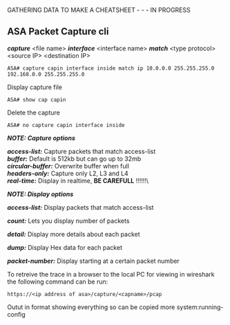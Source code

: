 
GATHERING DATA TO MAKE A CHEATSHEET - - - IN PROGRESS


## ASA Packet Capture cli ##

***capture*** \<file name\> ***interface*** \<interface name\> ***match*** \<type protocol\> \<source IP\> \<destination IP\>
```
ASA# capture capin interface inside match ip 10.0.0.0 255.255.255.0 192.168.0.0 255.255.255.0
```
Display capture file
```
ASA# show cap capin
```
Delete the capture
```
ASA# no capture capin interface inside
```

***NOTE: Capture options***

***access-list:*** Capture packets that match access-list\
***buffer:*** Default is 512kb but can go up to 32mb\
***circular-buffer:*** Overwrite buffer when full\
***headers-only:*** Capture only L2, L3 and L4\
***real-time:*** Display in realtime, **BE CAREFULL** !!!!!!\


***NOTE: Display options***

***access-list:*** Display packets that match access-list

***count:*** Lets you display number of packets

***detail:*** Display more details about each packet

***dump:*** Display Hex data for each packet

***packet-number:*** Display starting at a certain packet number


To retreive the trace in a browser to the local PC for viewing in wireshark the following command can be run:
```
https://<ip address of asa>/capture/<capname>/pcap
```

Outut in format showing everything so can be copied
more system:running-config

